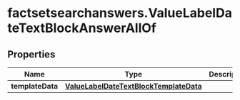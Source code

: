 # factsetsearchanswers.ValueLabelDateTextBlockAnswerAllOf

## Properties

Name | Type | Description | Notes
------------ | ------------- | ------------- | -------------
**templateData** | [**ValueLabelDateTextBlockTemplateData**](ValueLabelDateTextBlockTemplateData.md) |  | 


